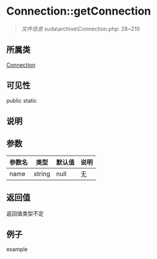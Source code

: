 # Connection::getConnection

> *文件信息* suda\archive\Connection.php: 28~210
## 所属类 

[Connection](../Connection.md)

## 可见性

  public  static
## 说明



## 参数

| 参数名 | 类型 | 默认值 | 说明 |
|--------|-----|-------|-------|
| name |  string | null | 无 |

## 返回值
返回值类型不定

## 例子

example